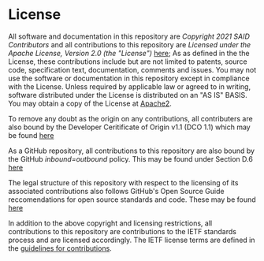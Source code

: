 # License

All software and documentation in this repository are *Copyright 2021 SAID Contributors* and 
all contributions to this repository are *Licensed under the Apache License, Version 2.0 (the "License")* [here](https://github.com/WebOfTrust/ietf-cesr/blob/main/LICENSE);
As as defined in the the License, these contributions include but are not limited to patents, source code, specification text, 
documentation, comments and issues. You may not use the software or documentation in this repository except in compliance with the License.
Unless required by applicable law or agreed to in writing, software distributed
under the License is distributed on an "AS IS" BASIS.
You may obtain a copy of the License at [Apache2](http://www.apache.org/licenses/LICENSE-2.0).

To remove any doubt as the origin on any contributions, all contributers are also bound by the
Developer Ceritificate of Origin v1.1 (DCO 1.1) which may be found [here](https://developercertificate.org)

As a GitHub repository, all contributions to this repository are also bound by
the GitHub *inbound=outbound* policy. This may be found under Section D.6
[here](https://docs.github.com/en/github/site-policy/github-terms-of-service#6-contributions-under-repository-license)

The legal structure of this repository with respect to the licensing of its
associated contributions also follows GitHub's Open Source Guide reccomendations for
open source standards and code. These may be found [here](https://opensource.guide/legal/)

In addition to the above copyright and licensing restrictions, all contributions to this repository are contributions to the IETF standards process
and are licensed accordingly. The IETF license terms are defined in the
[guidelines for contributions](https://github.com/WebOfTrust/ietf-cesr/blob/main/CONTRIBUTING.md).

